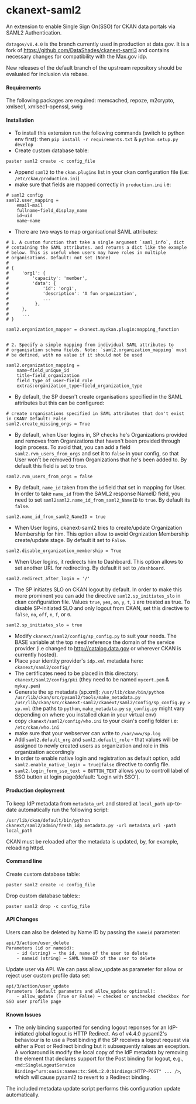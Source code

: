 ckanext-saml2
==============
An extension to enable Single Sign On(SSO) for CKAN data portals via SAML2 Authentication.

`datagov/v0.4.0` is the branch currently used in production at data.gov. It is a fork of https://github.com/DataShades/ckanext-saml3 and contains necessary changes for compatibility with the Max.gov idp.

New releases of the default branch of the upstream repository should be evaluated for inclusion via rebase.

#### Requirements
The following packages are required: memcached, repoze, m2crypto, xmlsec1, xmlsec1-openssl, swig

#### Installation
- To install this extension run the following commands (switch to python env first): then `pip install -r requirements.txt` & `python setup.py develop`
- Create custom database table:

```
paster saml2 create -c config_file
```
- Append `saml2` to the `ckan.plugins` list in your ckan configuration file (i.e: `/etc/ckan/production.ini`)
- make sure that fields are mapped correctly in `production.ini` i.e:
```
# saml2 config
saml2.user_mapping =
    email~mail
    fullname~field_display_name
    id~uid
    name~name

```

- There are two ways to map organisational SAML attributes:
```
# 1. A custom function that take a single argument `saml_info`, dict
# containing the SAML attributes. and returns a dict like the example
# below. This is useful when users may have roles in multiple
# organisations. Default: not set (None)
#
# {
#     'org1': {
#         'capacity': 'member',
#         'data': {
#             'id': 'org1',
#             'description': 'A fun organization',
#             ...
#          },
#     },
#     ...
# }

saml2.organization_mapper = ckanext.myckan.plugin:mapping_function


# 2. Specify a simple mapping from individual SAML attributes to
# organisation schema fields. Note: `saml2.organization_mapping` must
# be defined, with no value if it should not be used

saml2.organization_mapping =
    name~field_unique_id
    title~field_organization
    field_type_of_user~field_role
    extras:organization_type~field_organization_type
```

- By default, the SP doesn't create organisations specified in the SAML attributes but this can be configured:
```
# create organisations specified in SAML attributes that don't exist in CKAN? Default: False
saml2.create_missing_orgs = True
```

- By default, when User logins in, SP checks he's Organizations provided and removes from Organizations that haven't been provided through login process. To avoid that, you can add a field `saml2.rvm_users_from_orgs` and set it to `false` in your config, so that User won't be removed from Organizations that he's been added to. By default this field is set to `true`.
```
saml2.rvm_users_from_orgs = false
```

- By default, `name_id` taken from the `id` field that set in mapping for User. In order to take `name_id` from the SAML2 response NameID field, you need to set `saml2saml2.name_id_from_saml2_NameID` to `true`. By default its `false`.
```
saml2.name_id_from_saml2_NameID = true
```

- When User logins, ckanext-saml2 tries to create/update Organization Membership for him. This option allow to avoid Orgnization Membership create/update stage. By default it set to `False`.
```
saml2.disable_organization_membership = True
```

- When User logins, it redirects him to Dashboard. This option allows to set another URL for redirecting. By default it set to `/dashboard`.
```
saml2.redirect_after_login = '/'
```

- The SP initiates SLO on CKAN logout by default. In order to make this more prominent you can add the directive `saml2.sp_initiates_slo` in ckan configuration file. Values `true`, `yes`, `on`, `y`, `t`, `1` are treated as true. To disable SP-initiated SLO and only logout from CKAN, set this directive to `false`, `no`, `off`, `n`, `f`, or `0`.
```
saml2.sp_initiates_slo = true
```

- Modify `ckanext/saml2/config/sp_config.py` to suit your needs. The BASE variable at the top need reference  the domain of the service provider (i.e changed to http://catalog.data.gov or wherever CKAN is currently hosted).
- Place your identity provider's `idp.xml` metadata here: `ckanext/saml2/config/`
- The certificates need to be placed in this directory: `ckanext/saml2/config/pki` (they need to be named
`mycert.pem` & `mykey.pem`)
- Generate the sp metadata (sp.xml):
`/usr/lib/ckan/bin/python /usr/lib/ckan/src/pysaml2/tools/make_metadata.py /usr/lib/ckan/src/ckanext-saml2/ckanext/saml2/config/sp_config.py > sp.xml` (the paths to `python`, `make_metadata.py` `sp_config.py` might vary depending on where you installed ckan in your virtual env)
- copy `ckanext/saml2/config/who.ini` to your ckan's config folder i.e: `/etc/ckan/who.ini`
- make sure that your webserver can write to `/var/www/sp.log`
- Add `saml2.default_org` and `saml2.default_role` - that values will be assigned to newly created users as organization and role in this organization accordingly
- In order to enable native login and registration as default option, add `saml2.enable_native_login = true|false` directive to config file.
- `saml2.login_form_sso_text = BUTTON_TEXT` allows you to controll label of SSO button at login page(default: 'Login with SSO').

#### Production deployment

To keep IdP metadata from `metadata_url` and stored at `local_path`
up-to-date automatically run the following script:
```
/usr/lib/ckan/default/bin/python ckanext/saml2/admin/fresh_idp_metadata.py -url metadata_url -path local_path
```
CKAN must be reloaded after the metadata is updated, by, for example, reloading httpd.


#### Command line

Create custom database table:
```
paster saml2 create -c config_file
```

Drop custom database tables::
```
paster saml2 drop -c config_file
```

#### API Changes

Users can also be deleted by Name ID by passing the `nameid` parameter:

    api/3/action/user_delete
    Parameters (id or nameid):
        - id (string) – the id, name of the user to delete
        - nameid (string) – SAML NameID of the user to delete

Update user via API. We can pass allow_update as parameter for allow or reject user custom profile data set:

    api/3/action/user_update
    Parameters (default parametrs and allow_update optional):
        - allow_update (True or False) – checked or unchecked checkbox for SSO user profile page

#### Known Issues

- The only binding supported for sending logout reponses for an IdP-initiated global logout is HTTP Redirect. As of v4.4.0 pysaml2's behaviour is to use a Post binding if the SP receives a logout request via either a Post or Redirect binding but it subsequently raises an exception. A workaround is modify the local copy of the IdP metadata by removing the element that declares support for the Post binding for logout, e.g., `<md:SingleLogoutService Binding="urn:oasis:names:tc:SAML:2.0:bindings:HTTP-POST" ... />`, which will cause pysaml2 to revert to a Redirect binding.

The included metadata update script performs this configuration update automatically.
